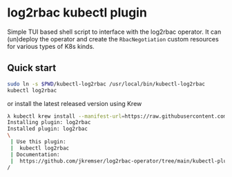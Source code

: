 # log2rbac kubectl plugin

Simple TUI based shell script to interface with the log2rbac operator. It can (un)deploy the operator and create the `RbacNegotiation` custom resources for various types of K8s kinds.


## Quick start

```bash
sudo ln -s $PWD/kubectl-log2rbac /usr/local/bin/kubectl-log2rbac
kubectl log2rbac
```

or install the latest released version using Krew

```bash
λ kubectl krew install --manifest-url=https://raw.githubusercontent.com/jkremser/log2rbac-operator/main/kubectl-plugin/log2rbac.yaml
Installing plugin: log2rbac
Installed plugin: log2rbac
\
 | Use this plugin:
 | 	kubectl log2rbac
 | Documentation:
 | 	https://github.com/jkremser/log2rbac-operator/tree/main/kubectl-plugin
/
```
